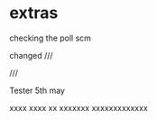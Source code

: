 # extras

checking the poll scm 


changed /// 


/// 

Tester 5th may

xxxx
xxxx
xx
xxxxxxx
xxxxxxxxxxxxx
